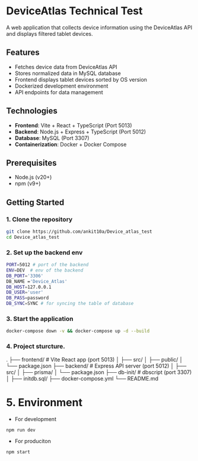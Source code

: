 # DeviceAtlas Technical Test

A web application that collects device information using the DeviceAtlas API and displays filtered tablet devices.

## Features

- Fetches device data from DeviceAtlas API
- Stores normalized data in MySQL database
- Frontend displays tablet devices sorted by OS version
- Dockerized development environment
- API endpoints for data management

## Technologies

- **Frontend**: Vite + React + TypeScript (Port 5013)
- **Backend**: Node.js + Express + TypeScript (Port 5012)
- **Database**: MySQL (Port 3307)
- **Containerization**: Docker + Docker Compose

## Prerequisites

- Node.js (v20+)
- npm (v9+)

## Getting Started

### 1. Clone the repository
```bash
git clone https://github.com/ankit10a/Device_atlas_test
cd Device_atlas_test
```
### 2. Set up the backend env
```bash
PORT=5012 # port of the backend
ENV=DEV  # env of the backend
DB_PORT='3306'
DB_NAME ='Device_Atlas'
DB_HOST=127.0.0.1
DB_USER='user'
DB_PASS=password
DB_SYNC=SYNC # for syncing the table of database
```
### 3. Start the application
```bash
docker-compose down -v && docker-compose up -d --build

```

### 4. Project sturcture.

.
├── frontend/          # Vite React app (port 5013)
│   ├── src/
│   ├── public/
│   └── package.json
├── backend/           # Express API server (port 5012)
│   ├── src/
│   ├── prisma/
│   └── package.json
├── db-init/           # dbscript (port 3307)
│   ├── initdb.sql/
├── docker-compose.yml
└── README.md


# 5. Environment
- For development 
```
npm run dev
```
- For produciton 

```
npm start
```